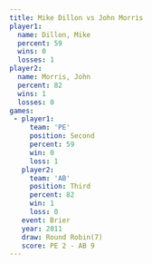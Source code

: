 ```yaml
---
title: Mike Dillon vs John Morris
player1:            
  name: Dillon, Mike
  percent: 59       
  wins: 0           
  losses: 1         
player2:            
  name: Morris, John
  percent: 82       
  wins: 1           
  losses: 0         
games:
 - player1:          
     team: 'PE'      
     position: Second
     percent: 59     
     win: 0          
     loss: 1         
   player2:         
     team: 'AB'     
     position: Third
     percent: 82    
     win: 1         
     loss: 0        
   event: Brier        
   year: 2011          
   draw: Round Robin(7)
   score: PE 2 - AB 9  
---
```

